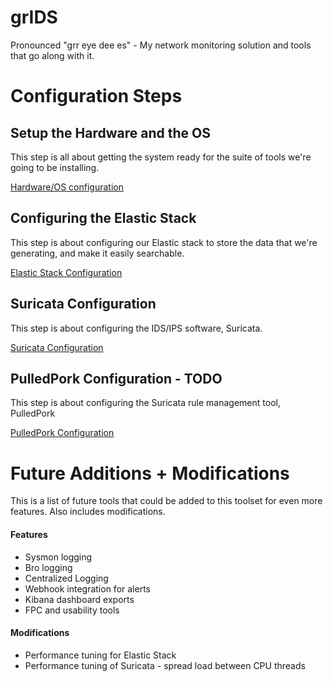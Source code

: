 # grIDS
Pronounced "grr eye dee es" - My network monitoring solution and tools that go along with it.

# Configuration Steps

## Setup the Hardware and the OS
This step is all about getting the system ready for the suite of tools we're going to be installing.

[Hardware/OS configuration](hardware_and_os.md)

## Configuring the Elastic Stack
This step is about configuring our Elastic stack to store the data that we're generating, and make it easily searchable.

[Elastic Stack Configuration](elastic_stack.md)

## Suricata Configuration
This step is about configuring the IDS/IPS software, Suricata.

[Suricata Configuration](suricata_configuration.md)

## PulledPork Configuration - TODO
This step is about configuring the Suricata rule management tool, PulledPork

[PulledPork Configuration]()

# Future Additions + Modifications
This is a list of future tools that could be added to this toolset for even more features. Also includes modifications.

#### Features
* Sysmon logging
* Bro logging
* Centralized Logging
* Webhook integration for alerts
* Kibana dashboard exports
* FPC and usability tools

#### Modifications
* Performance tuning for Elastic Stack
* Performance tuning of Suricata - spread load between CPU threads
